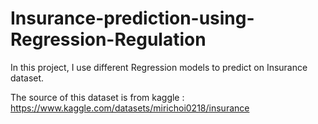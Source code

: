 # Insurance-prediction-using-Regression-Regulation

In this project, I use different Regression models to predict on Insurance dataset.

The source of this dataset is from kaggle : https://www.kaggle.com/datasets/mirichoi0218/insurance
